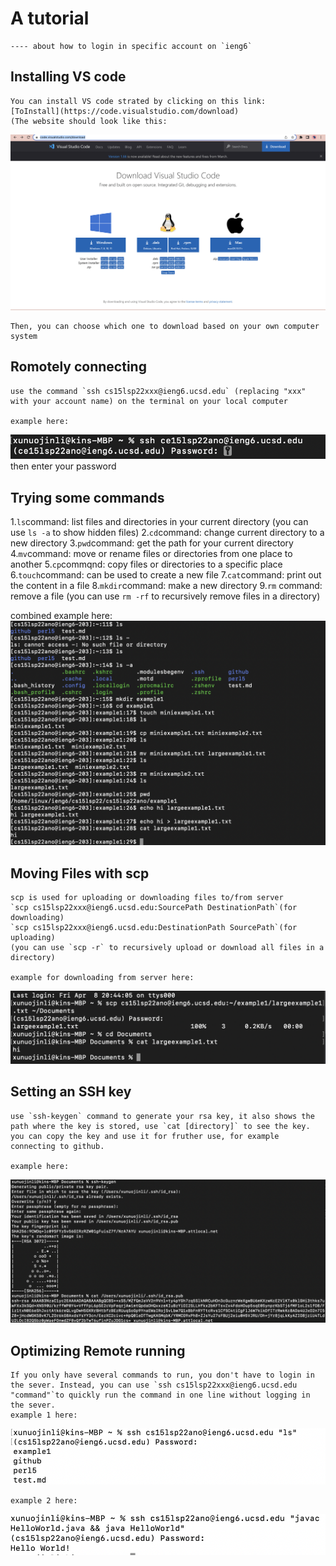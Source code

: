 # A tutorial 
    ---- about how to login in specific account on `ieng6`

## Installing VS code

    You can install VS code strated by clicking on this link:  
    [ToInstall](https://code.visualstudio.com/download)
    (The website should look like this: 
   
   ![this](/image/download.png)

    Then, you can choose which one to download based on your own computer system

## Romotely connecting
    use the command `ssh cs15lsp22xxx@ieng6.ucsd.edu` (replacing "xxx" with your account name) on the terminal on your local computer
    
    example here:
![example](/image/ssh.png)
    then enter your password

## Trying some commands
   1.`ls`command: list files and directories in your current directory (you can use `ls -a` to show hidden files) 
   2.`cd`command: change current directory to a new directory 
   3.`pwd`command: get the path for your current directory 
   4.`mv`command: move or rename files or directories from one place to another
   5.`cp`commqnd: copy files or directories to a specific place
   6.`touch`command: can be used to create a new file
   7.`cat`command: print out the content in a file
   8.`mkdir`command: make a new directory 
   9.`rm` command: remove a file (you can use `rm -rf` to recursively remove files in a directory)
  
   combined example here:
![](/image/some_command.png)

 
## Moving Files with scp
    scp is used for uploading or downloading files to/from server
    `scp cs15lsp22xxx@ieng6.ucsd.edu:SourcePath DestinationPath`(for downloading)
    `scp cs15lsp22xxx@ieng6.ucsd.edu:DestinationPath SourcePath`(for uploading)
    (you can use `scp -r` to recursively upload or download all files in a directory)
    
    example for downloading from server here:
![](/image/scp.png)


## Setting an SSH key
    use `ssh-keygen` command to generate your rsa key, it also shows the path where the key is stored, use `cat [directory]` to see the key.
    you can copy the key and use it for fruther use, for example connecting to github. 
    
    example here:
![](/image/ssh-keygen.png)

    

## Optimizing Remote running
    If you only have several commands to run, you don't have to login in the sever. Instead, you can use `ssh cs15lsp22xxx@ieng6.ucsd.edu "command"`to quickly run the command in one line without logging in the sever.
    example 1 here:
![](/image/optimizing2.png)

    example 2 here:
![](/image/optimizing.png)
    


    
